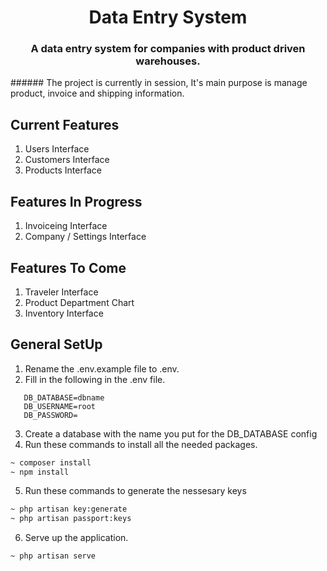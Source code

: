 <h1 align="center">Data Entry System</h1>
<h3 align="center">A data entry system for companies with product driven warehouses.</h3>
###### The project is currently in session, It's main purpose is manage product, invoice and shipping information.

## Current Features
1. Users Interface
2. Customers Interface
3. Products Interface


## Features In Progress
1. Invoiceing Interface
2. Company / Settings Interface

## Features To Come
1. Traveler Interface
2. Product Department Chart
3. Inventory Interface

## General SetUp
1. Rename the .env.example file to .env.
2. Fill in the following in the .env file.
```
   DB_DATABASE=dbname
   DB_USERNAME=root
   DB_PASSWORD=
```
3. Create a database with the name you put for the DB_DATABASE config
4. Run these commands to install all the needed packages.
```bash
~ composer install
~ npm install
```
5. Run these commands to generate the nessesary keys
```bash
~ php artisan key:generate
~ php artisan passport:keys
```
6. Serve up the application.
```bash
~ php artisan serve
```
